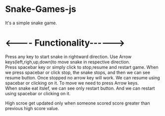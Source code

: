 # Snake-Games-js
 It's a simple snake game.
# <---- Functionality------>

Press any key to start snake in rightward direction.
Use Arrow keys(left,righ,up,down)to move snake in respective direction.
<br>
Press spacebar key or simply click to stop,resume and restart game.
When we press spacebar or click stop, the snake stops, and then we can see resume button.
Once stopped no arrow key will work.
We can resume using spacebar or clicking on it.
To move we need to press Arrow keys.
<br>
When snake eat itslef, we can see only restart button. And we can restart using spacebar
or clicking on it.

High scroe get updated only when someone scored score greater than previous high score value.


